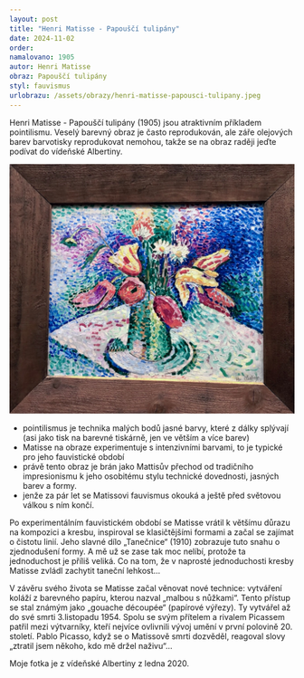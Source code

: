 ```yaml
---
layout: post
title: "Henri Matisse - Papouščí tulipány"
date: 2024-11-02
order: 
namalovano: 1905
autor: Henri Matisse
obraz: Papouščí tulipány 
styl: fauvismus
urlobrazu: /assets/obrazy/henri-matisse-papousci-tulipany.jpeg
---
```


Henri Matisse - Papouščí tulipány (1905) jsou atraktivním příkladem pointilismu. Veselý barevný obraz je často reprodukován, ale záře olejových barev barvotisky reprodukovat nemohou, takže se na obraz raději jeďte podívat do vídeňské Albertiny. 

![Henri Matisse - Papouščí tulipány (1905)](/assets/obrazy/henri-matisse-papousci-tulipany.jpeg)

-  pointilismus je technika malých bodů jasné barvy, které z dálky splývají (asi jako tisk na barevné tiskárně, jen ve větším a více barev)
- Matisse na obraze experimentuje s intenzivními barvami, to je typické pro jeho fauvistické období
- právě tento obraz je brán jako Mattisův přechod od tradičního impresionismu k jeho osobitému stylu technické dovednosti, jasných barev a formy. 
- jenže za pár let se Matissovi fauvismus okouká a ještě před světovou válkou s ním končí. 

Po experimentálním fauvistickém období se Matisse vrátil k většímu důrazu na kompozici a kresbu, inspiroval se klasičtějšími formami a začal se zajímat o čistotu linií. Jeho slavné dílo „Tanečnice“ (1910) zobrazuje tuto snahu o zjednodušení formy. A mě už se zase tak moc nelíbí, protože ta jednoduchost je příliš veliká. Co na tom, že v naprosté jednoduchosti kresby Matisse zvládl zachytit taneční lehkost...

V závěru svého života se Matisse začal věnovat nové technice: vytváření koláží z barevného papíru, kterou nazval „malbou s nůžkami“. Tento přístup se stal známým jako „gouache découpée“ (papírové výřezy). Ty vytvářel až do své smrti 3.listopadu 1954. Spolu se svým přítelem a rivalem Picassem patřil mezi výtvarníky, kteří nejvíce ovlivnili vývoj umění v první polovině 20. století. Pablo Picasso, když se o Matissově smrti dozvěděl, reagoval slovy „ztratil jsem někoho, kdo mě držel naživu“...

Moje fotka je z vídeňské Albertiny z ledna 2020. 